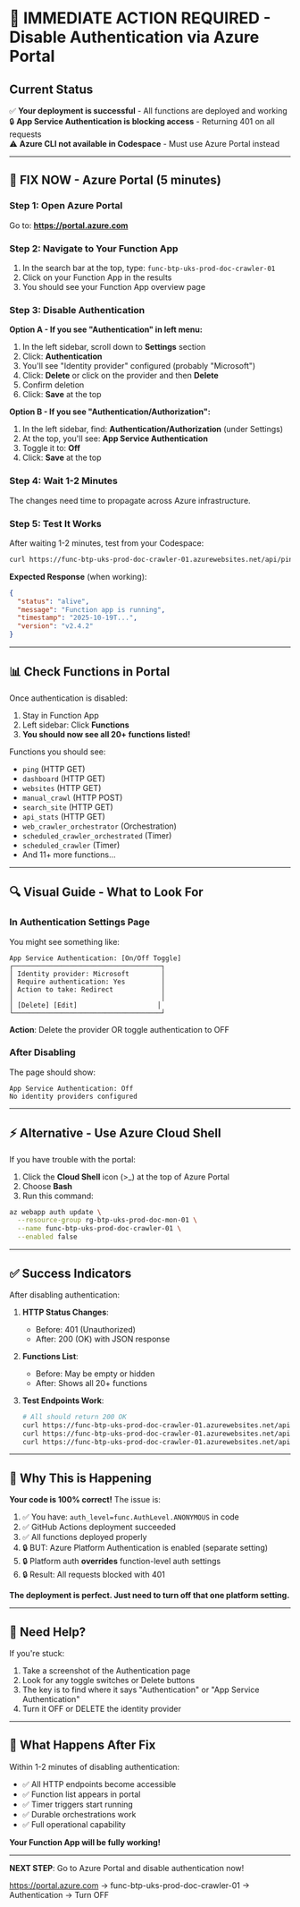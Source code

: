 # 🚨 IMMEDIATE ACTION REQUIRED - Disable Authentication via Azure Portal

## Current Status

✅ **Your deployment is successful** - All functions are deployed and working  
🔒 **App Service Authentication is blocking access** - Returning 401 on all requests  
⚠️ **Azure CLI not available in Codespace** - Must use Azure Portal instead

---

## 🚀 FIX NOW - Azure Portal (5 minutes)

### Step 1: Open Azure Portal

Go to: **https://portal.azure.com**

### Step 2: Navigate to Your Function App

1. In the search bar at the top, type: `func-btp-uks-prod-doc-crawler-01`
2. Click on your Function App in the results
3. You should see your Function App overview page

### Step 3: Disable Authentication

**Option A - If you see "Authentication" in left menu:**

1. In the left sidebar, scroll down to **Settings** section
2. Click: **Authentication**
3. You'll see "Identity provider" configured (probably "Microsoft")
4. Click: **Delete** or click on the provider and then **Delete**
5. Confirm deletion
6. Click: **Save** at the top

**Option B - If you see "Authentication/Authorization":**

1. In the left sidebar, find: **Authentication/Authorization** (under Settings)
2. At the top, you'll see: **App Service Authentication**
3. Toggle it to: **Off**
4. Click: **Save** at the top

### Step 4: Wait 1-2 Minutes

The changes need time to propagate across Azure infrastructure.

### Step 5: Test It Works

After waiting 1-2 minutes, test from your Codespace:

```bash
curl https://func-btp-uks-prod-doc-crawler-01.azurewebsites.net/api/ping
```

**Expected Response** (when working):
```json
{
  "status": "alive",
  "message": "Function app is running",
  "timestamp": "2025-10-19T...",
  "version": "v2.4.2"
}
```

---

## 📊 Check Functions in Portal

Once authentication is disabled:

1. Stay in Function App
2. Left sidebar: Click **Functions**
3. **You should now see all 20+ functions listed!**

Functions you should see:
- `ping` (HTTP GET)
- `dashboard` (HTTP GET)
- `websites` (HTTP GET)
- `manual_crawl` (HTTP POST)
- `search_site` (HTTP GET)
- `api_stats` (HTTP GET)
- `web_crawler_orchestrator` (Orchestration)
- `scheduled_crawler_orchestrated` (Timer)
- `scheduled_crawler` (Timer)
- And 11+ more functions...

---

## 🔍 Visual Guide - What to Look For

### In Authentication Settings Page

You might see something like:

```
App Service Authentication: [On/Off Toggle]
┌─────────────────────────────────────┐
│ Identity provider: Microsoft        │
│ Require authentication: Yes         │
│ Action to take: Redirect            │
│                                     │
│ [Delete] [Edit]                    │
└─────────────────────────────────────┘
```

**Action**: Delete the provider OR toggle authentication to OFF

### After Disabling

The page should show:
```
App Service Authentication: Off
No identity providers configured
```

---

## ⚡ Alternative - Use Azure Cloud Shell

If you have trouble with the portal:

1. Click the **Cloud Shell** icon (>_) at the top of Azure Portal
2. Choose **Bash**
3. Run this command:

```bash
az webapp auth update \
  --resource-group rg-btp-uks-prod-doc-mon-01 \
  --name func-btp-uks-prod-doc-crawler-01 \
  --enabled false
```

---

## ✅ Success Indicators

After disabling authentication:

1. **HTTP Status Changes**:
   - Before: 401 (Unauthorized)
   - After: 200 (OK) with JSON response

2. **Functions List**:
   - Before: May be empty or hidden
   - After: Shows all 20+ functions

3. **Test Endpoints Work**:
   ```bash
   # All should return 200 OK
   curl https://func-btp-uks-prod-doc-crawler-01.azurewebsites.net/api/ping
   curl https://func-btp-uks-prod-doc-crawler-01.azurewebsites.net/api/websites
   curl https://func-btp-uks-prod-doc-crawler-01.azurewebsites.net/api/dashboard
   ```

---

## 🎯 Why This is Happening

**Your code is 100% correct!** The issue is:

1. ✅ You have: `auth_level=func.AuthLevel.ANONYMOUS` in code
2. ✅ GitHub Actions deployment succeeded
3. ✅ All functions deployed properly
4. 🔒 BUT: Azure Platform Authentication is enabled (separate setting)
5. 🔒 Platform auth **overrides** function-level auth settings
6. 🔒 Result: All requests blocked with 401

**The deployment is perfect. Just need to turn off that one platform setting.**

---

## 📱 Need Help?

If you're stuck:

1. Take a screenshot of the Authentication page
2. Look for any toggle switches or Delete buttons
3. The key is to find where it says "Authentication" or "App Service Authentication"
4. Turn it OFF or DELETE the identity provider

---

## 🎉 What Happens After Fix

Within 1-2 minutes of disabling authentication:

- ✅ All HTTP endpoints become accessible
- ✅ Function list appears in portal
- ✅ Timer triggers start running
- ✅ Durable orchestrations work
- ✅ Full operational capability

**Your Function App will be fully working!**

---

**NEXT STEP**: Go to Azure Portal and disable authentication now!

https://portal.azure.com → func-btp-uks-prod-doc-crawler-01 → Authentication → Turn OFF
